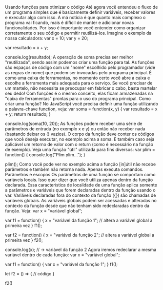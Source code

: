 
Usando funções para otimizar o código
Até agora você entendeu o fluxo de um programa simples que é basicamente definir variáveis, receber
valores e executar algo com isso.
A má notícia é que quanto mais complexo o programa vai ficando, mais é difícil de manter e adicionar novas
funcionalidades.
Por isso é importante você entender como organizar corretamente o seu código e permitir reutilizá-los.
Imagine o exemplo da nossa calculadora:
var x = 10; 
var y = 20; 
 
var resultado = x + y; 
 
console.log(resultado); 
A operação de soma precisa ser melhor "reutilizada", sendo assim podemos criar uma função para tal.
As funções são espaços de código com um "nome" escolhido pelo programador (vide as regras de nome)
que podem ser invocadas pelo programa principal. É como uma caixa de ferramentas, no momento certo
você abre a caixa e escolhe a ferramenta mais adequada para o serviço.
Se você precisar de um martelo, não necessita se preocupar em fabricar o cabo, basta martelar seu dedo!
Com funções é o mesmo conceito, elas ficam armazenadas na "caixa de ferramentas" prontas para o uso do
programa principal.
Como criar uma função?
No JavaScript você precisa definir uma função utilizando a palavra-chave function, veja:
var soma = function(x, y) { 
    var resultado = x + y; 
    return resultado; 
} 
 
console.log(soma(10, 20)); 
As funções podem receber uma série de parâmetros de entrada (no exemplo x e y) ou então não receber
nada (bastando deixar os () vazios).
O corpo da função deve conter os códigos que você deseja executar, no exemplo acima a soma. E também
caso seja aplicável um retorno de valor com o return (como é necessário na função de exemplo).
Veja uma função "útil" utilizada para fins diversos:
var plim = function() { 
    console.log("Plim plim..."); 
} 
 
plim(); 
Como você pode ver no exemplo acima a função [in]útil não recebe parâmetros e também não retorna nada.
Apenas executa comandos.
Parâmetros e escopos
Os parâmetros de uma função se comportam como variáveis locais. Isso quer dizer que você utiliza apenas
dentro da função declarada.
Essa característica de localidade de uma função aplica somente a parâmetros e variáveis que forem
declaradas dentro da função usando o var. Variáveis declaradas fora do contexto da função ({}) são
chamadas de variáveis globais.
As variáveis globais podem ser acessadas e alteradas no contexto da função desde que não tenham sido
redeclaradas dentro da função.
Veja:
var x = "variável global"; 
 
var f1 = function() { 
    x = "variável da função 1"; // altera a variável global a primeira vez 
} 
f1(); 
 
var f2 = function() { 
    x = "variável da função 2"; // altera a variável global a primeira vez 
} 
f2(); 
 
console.log(x); 
// → variável da função 2 
Agora iremos redeclarar a mesma variável dentro de cada função:
var x = "variável global"; 
 
var f1 = function() { 
    var x = "variável da função 1"; 
} 
f1(); 


let f2 = () => {
    // código
}

f2()